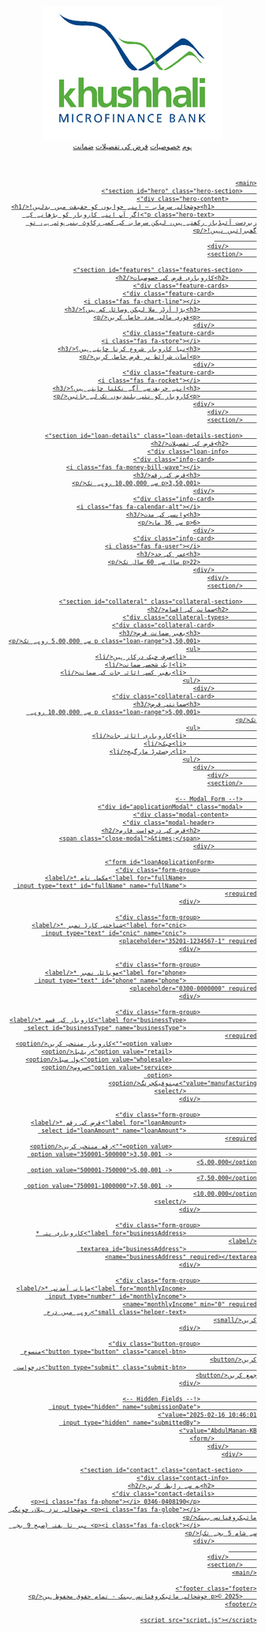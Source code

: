 <html lang="ur" dir="rtl">
<head>
    <meta charset="UTF-8">
    <meta name="viewport" content="width=device-width, initial-scale=1.0">
    <title>خوشحالی سرمایہ - کاروباری قرض</title>
    <link rel="stylesheet" href="styles.css">
    <link href="https://fonts.googleapis.com/css2?family=Noto+Nastaliq+Urdu:wght@400;700&display=swap" rel="stylesheet">
    <link rel="stylesheet" href="https://cdnjs.cloudflare.com/ajax/libs/font-awesome/6.0.0/css/all.min.css">
    <!-- Open Graph Meta Tags -->
    <meta property="og:title" content="خوشحالی سرمایہ - کاروباری قرض">
    <meta property="og:description" content="کاروباری قرضوں کے لیے آن لائن درخواست دیں">
    <meta property="og:image" content="logo.png">
    <meta name="theme-color" content="#4CAF50">
</head>
<body>
    <!-- Header -->
    <header class="header">
        <nav class="navbar">
            <div class="logo">
                <img src="logo.png" alt="خوشحالی بینک" class="logo-img">
            </div>
            <div class="nav-links">
                <a href="#home">ہوم</a>
                <a href="#features">خصوصیات</a>
                <a href="#loan-details">قرض کی تفصیلات</a>
                <a href="#collateral">ضمانت</a>
                <a href="#contact" 
            </div>
        </nav>
    </header>

    <main>
        <section id="hero" class="hero-section">
            <div class="hero-content">
                <h1>خوشحالی سرمایہ – اپنے خوابوں کو حقیقت میں بدلیں!</h1>
                <p class="hero-text">اگر آپ اپنے کاروبار کو بڑھانے کے زبردست آئیڈیاز رکھتے ہیں، لیکن سرمایہ کی کمی رکاوٹ بنی ہوئی ہے، تو گھبرائیں نہیں!</p>
                
            </div>
        </section>

        <section id="features" class="features-section">
            <h2>کاروباری قرض کی خصوصیات</h2>
            <div class="feature-cards">
                <div class="feature-card">
                    <i class="fas fa-chart-line"></i>
                    <h3>بڑا آرڈر ملا لیکن وسائل کم ہیں؟</h3>
                    <p>فوری مالی مدد حاصل کریں</p>
                </div>
                <div class="feature-card">
                    <i class="fas fa-store"></i>
                    <h3>نیا کاروبار شروع کرنا چاہتے ہیں؟</h3>
                    <p>آسان شرائط پر قرض حاصل کریں</p>
                </div>
                <div class="feature-card">
                    <i class="fas fa-rocket"></i>
                    <h3>اپنے حریف سے آگے نکلنا چاہتے ہیں؟</h3>
                    <p>کاروبار کو نئی بلندیوں تک لے جائیں</p>
                </div>
            </div>
        </section>

        <section id="loan-details" class="loan-details-section">
            <h2>قرض کی تفصیلات</h2>
            <div class="loan-info">
                <div class="info-card">
                    <i class="fas fa-money-bill-wave"></i>
                    <h3>قرض کی رقم</h3>
                    <p>3,50,001 سے 10,00,000 روپے تک</p>
                </div>
                <div class="info-card">
                    <i class="fas fa-calendar-alt"></i>
                    <h3>واپسی کی مدت</h3>
                    <p>6 سے 36 ماہ</p>
                </div>
                <div class="info-card">
                    <i class="fas fa-user"></i>
                    <h3>عمر کی حد</h3>
                    <p>22 سال سے 60 سال تک</p>
                </div>
            </div>
        </section>

        <section id="collateral" class="collateral-section">
            <h2>ضمانت کی اقسام</h2>
            <div class="collateral-types">
                <div class="collateral-card">
                    <h3>بغیر ضمانت قرض</h3>
                    <p class="loan-range">3,50,001 سے 5,00,000 روپے تک</p>
                    <ul>
                        <li>صرف چیک درکار ہیں</li>
                        <li>ایک شخصی ضمانت</li>
                        <li>بغیر کسی اثاثہ جات کی ضمانت</li>
                    </ul>
                </div>
                <div class="collateral-card">
                    <h3>ضمانتی قرض</h3>
                    <p class="loan-range">5,00,001 سے 10,00,000 روپے تک</p>
                    <ul>
                        <li>کاروباری اثاثہ جات</li>
                        <li>چیک</li>
                        <li>رجسٹرڈ مارگیج</li>
                    </ul>
                </div>
            </div>
        </section>

        <!-- Modal Form -->
        <div id="applicationModal" class="modal">
            <div class="modal-content">
                <div class="modal-header">
                    <h2>قرض کی درخواست فارم</h2>
                    <span class="close-modal">&times;</span>
                </div>

                <form id="loanApplicationForm">
                    <div class="form-group">
                        <label for="fullName">مکمل نام *</label>
                        <input type="text" id="fullName" name="fullName" required>
                    </div>

                    <div class="form-group">
                        <label for="cnic">شناختی کارڈ نمبر *</label>
                        <input type="text" id="cnic" name="cnic" placeholder="35201-1234567-1" required>
                    </div>

                    <div class="form-group">
                        <label for="phone">موبائل نمبر *</label>
                        <input type="text" id="phone" name="phone" placeholder="0300-0000000" required>
                    </div>

                    <div class="form-group">
                        <label for="businessType">کاروبار کی قسم *</label>
                        <select id="businessType" name="businessType" required>
                            <option value="">کاروبار منتخب کریں</option>
                            <option value="retail">ریٹیل</option>
                            <option value="wholesale">ہول سیل</option>
                            <option value="service">سروس</option>
                            <option value="manufacturing">مینوفیکچرنگ</option>
                        </select>
                    </div>

                    <div class="form-group">
                        <label for="loanAmount">قرض کی رقم *</label>
                        <select id="loanAmount" name="loanAmount" required>
                            <option value="">رقم منتخب کریں</option>
                            <option value="350001-500000">3,50,001 - 5,00,000</option>
                            <option value="500001-750000">5,00,001 - 7,50,000</option>
                            <option value="750001-1000000">7,50,001 - 10,00,000</option>
                        </select>
                    </div>

                    <div class="form-group">
                        <label for="businessAddress">کاروباری پتہ *</label>
                        <textarea id="businessAddress" name="businessAddress" required></textarea>
                    </div>

                    <div class="form-group">
                        <label for="monthlyIncome">ماہانہ آمدنی *</label>
                        <input type="number" id="monthlyIncome" name="monthlyIncome" min="0" required>
                        <small class="helper-text">روپے میں درج کریں</small>
                    </div>

                    <div class="button-group">
                        <button type="button" class="cancel-btn">منسوخ کریں</button>
                        <button type="submit" class="submit-btn">درخواست جمع کریں</button>
                    </div>

                    <!-- Hidden Fields -->
                    <input type="hidden" name="submissionDate" value="2025-02-16 10:46:01">
                    <input type="hidden" name="submittedBy" value="AbdulManan-KB">
                </form>
            </div>
        </div>

        <section id="contact" class="contact-section">
            <div class="contact-info">
                <h2>ہم سے رابطہ کریں</h2>
                <div class="contact-details">
                    <p><i class="fas fa-phone"></i> 0346-0408190</p>
                    <p><i class="fas fa-globe"></i> خوشحالی نزد ہیلاں چونگی مائیکروفنانس بینک</p>
                    <p><i class="fas fa-clock"></i> پیر تا ہفتہ (صبح 9 بجے سے شام 5 بجے تک)</p>
                </div>
            
            </div>
        </section>
    </main>

    <footer class="footer">
        <p>© 2025 خوشحالی مائیکروفنانس بینک - تمام حقوق محفوظ ہیں</p>
    </footer>

    <script src="script.js"></script>
</body>
</html>
